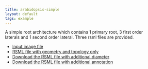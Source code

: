 ```yaml
---
title: arabidopsis-simple
layout: default
tags: example
---
```


A simple root architecture which contains 1 primary root, 3 first order laterals and 1 second order lateral. Three rsml files are provided.

  - [Input image file](/images/examples/arabidopsis-simple.png)
  - [RSML file with geometry and topology only](/images/examples/arabidopsis-simple.rsml)
  - [Download the RSML file with additional diameter](/images/examples/arabidopsis-simple_with_diameter.rsml)
  - [Download the RSML file with additional annotation](/images/examples/arabidopsis-simple_with_annotation.rsml)
